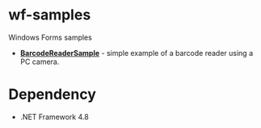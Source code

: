 # wf-samples
Windows Forms samples
* **[BarcodeReaderSample](https://github.com/tomohak/wf-samples/tree/main/BarcodeReaderSample)** - simple example of a barcode reader using a PC camera.

# Dependency
* .NET Framework 4.8
